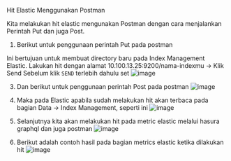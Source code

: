 Hit Elastic Menggunakan Postman
  
Kita melakukan hit elastic mengunakan Postman dengan cara menjalankan Perintah Put dan juga Post.


1. Berikut untuk penggunaan perintah Put pada postman

Ini bertujuan untuk membuat directory baru pada Index Management Elastic.
   Lakukan hit dengan alamat 10.100.13.25:9200/nama-indexmu -> Klik Send
   Sebelum klik `SEND` terlebih dahulu set 
![image](https://github.com/user-attachments/assets/c294f538-8cee-4aba-9a9a-4376217ad3df)


3. Dan berikut untuk penggunaan perintah Post pada postman
![image](https://github.com/user-attachments/assets/705356cd-234d-4fc5-aaa4-21672f66562b)


4. Maka pada Elastic apabila sudah melakukan hit akan terbaca pada bagian Data -> Index Management, seperti ini 
![image](https://github.com/user-attachments/assets/3293430c-d780-4fcc-991b-50b203430fc6)



5. Selanjutnya kita akan melakukan hit pada metric elastic melalui hasura graphql dan juga postman
![image](https://github.com/user-attachments/assets/9a380c9f-ad76-4d9b-81d7-3567e0637b8b)


6. Berikut adalah contoh hasil pada bagian metrics elastic ketika dilakukan hit
![image](https://github.com/user-attachments/assets/d7159e6f-dc13-4acf-880a-8b7f75ede409)
